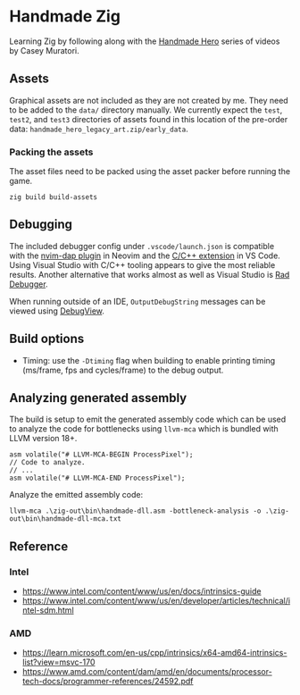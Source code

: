 # Handmade Zig

Learning Zig by following along with the [Handmade Hero](https://handmadehero.org/) series of videos by Casey Muratori.


## Assets
Graphical assets are not included as they are not created by me. They need to be added to the `data/` directory manually. We currently expect the `test`, `test2`, and `test3` directories of assets found in this location of the pre-order data: `handmade_hero_legacy_art.zip/early_data`.

### Packing the assets
The asset files need to be packed using the asset packer before running the game.
```
zig build build-assets
```

## Debugging
The included debugger config under `.vscode/launch.json` is compatible with the [nvim-dap plugin](https://github.com/mfussenegger/nvim-dap) in Neovim and the [C/C++ extension](https://github.com/Microsoft/vscode-cpptools) in VS Code. Using Visual Studio with C/C++ tooling appears to give the most reliable results. Another alternative that works almost as well as Visual Studio is [Rad Debugger](https://github.com/EpicGamesExt/raddebugger).

When running outside of an IDE, `OutputDebugString` messages can be viewed using [DebugView](https://learn.microsoft.com/en-us/sysinternals/downloads/debugview).

## Build options
* Timing: use the `-Dtiming` flag when building to enable printing timing (ms/frame, fps and cycles/frame) to the debug output.

## Analyzing generated assembly
The build is setup to emit the generated assembly code which can be used to analyze the code for bottlenecks using `llvm-mca` which is bundled with LLVM version 18+.

```
asm volatile("# LLVM-MCA-BEGIN ProcessPixel");
// Code to analyze.
// ...
asm volatile("# LLVM-MCA-END ProcessPixel");
```

Analyze the emitted assembly code:
```
llvm-mca .\zig-out\bin\handmade-dll.asm -bottleneck-analysis -o .\zig-out\bin\handmade-dll-mca.txt
```

## Reference

### Intel
* https://www.intel.com/content/www/us/en/docs/intrinsics-guide
* https://www.intel.com/content/www/us/en/developer/articles/technical/intel-sdm.html

### AMD
* https://learn.microsoft.com/en-us/cpp/intrinsics/x64-amd64-intrinsics-list?view=msvc-170
* https://www.amd.com/content/dam/amd/en/documents/processor-tech-docs/programmer-references/24592.pdf
